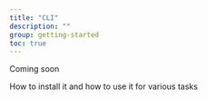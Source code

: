 ```yaml
---
title: "CLI"
description: ""
group: getting-started
toc: true
---
```


Coming soon

How to install it and how to use it for various tasks
